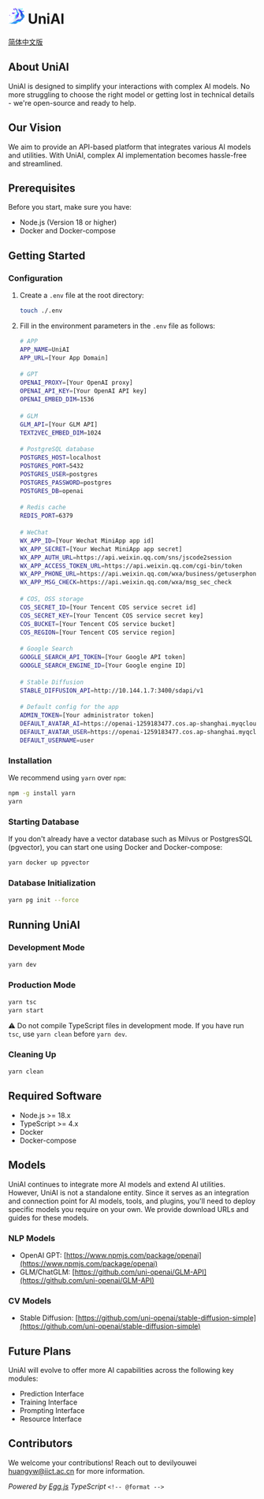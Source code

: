 # <img src="./logo.png" width=33 height=33 /> UniAI

[简体中文版](./README_CN.md)

## About UniAI

UniAI is designed to simplify your interactions with complex AI models. No more struggling to choose the right model or getting lost in technical details - we're open-source and ready to help.

## Our Vision

We aim to provide an API-based platform that integrates various AI models and utilities. With UniAI, complex AI implementation becomes hassle-free and streamlined.

## Prerequisites

Before you start, make sure you have:

- Node.js (Version 18 or higher)
- Docker and Docker-compose

## Getting Started

### Configuration

1. Create a `.env` file at the root directory:

   ```bash
   touch ./.env
   ```
2. Fill in the environment parameters in the `.env` file as follows:

   ```bash
   # APP
   APP_NAME=UniAI
   APP_URL=[Your App Domain]

   # GPT
   OPENAI_PROXY=[Your OpenAI proxy]
   OPENAI_API_KEY=[Your OpenAI API key]
   OPENAI_EMBED_DIM=1536

   # GLM
   GLM_API=[Your GLM API]
   TEXT2VEC_EMBED_DIM=1024

   # PostgreSQL database
   POSTGRES_HOST=localhost
   POSTGRES_PORT=5432
   POSTGRES_USER=postgres
   POSTGRES_PASSWORD=postgres
   POSTGRES_DB=openai

   # Redis cache
   REDIS_PORT=6379

   # WeChat
   WX_APP_ID=[Your Wechat MiniApp app id]
   WX_APP_SECRET=[Your Wechat MiniApp app secret]
   WX_APP_AUTH_URL=https://api.weixin.qq.com/sns/jscode2session
   WX_APP_ACCESS_TOKEN_URL=https://api.weixin.qq.com/cgi-bin/token
   WX_APP_PHONE_URL=https://api.weixin.qq.com/wxa/business/getuserphonenumber
   WX_APP_MSG_CHECK=https://api.weixin.qq.com/wxa/msg_sec_check

   # COS, OSS storage
   COS_SECRET_ID=[Your Tencent COS service secret id]
   COS_SECRET_KEY=[Your Tencent COS service secret key]
   COS_BUCKET=[Your Tencent COS service bucket]
   COS_REGION=[Your Tencent COS service region]

   # Google Search
   GOOGLE_SEARCH_API_TOKEN=[Your Google API token]
   GOOGLE_SEARCH_ENGINE_ID=[Your Google engine ID]

   # Stable Diffusion
   STABLE_DIFFUSION_API=http://10.144.1.7:3400/sdapi/v1

   # Default config for the app
   ADMIN_TOKEN=[Your administrator token]
   DEFAULT_AVATAR_AI=https://openai-1259183477.cos.ap-shanghai.myqcloud.com/avatar-ai.png
   DEFAULT_AVATAR_USER=https://openai-1259183477.cos.ap-shanghai.myqcloud.com/avatar-user.png
   DEFAULT_USERNAME=user
   ```

### Installation

We recommend using `yarn` over `npm`:

```bash
npm -g install yarn
yarn
```

### Starting Database

If you don't already have a vector database such as Milvus or PostgresSQL (pgvector), you can start one using Docker and Docker-compose:

```bash
yarn docker up pgvector
```

### Database Initialization

```bash
yarn pg init --force
```

## Running UniAI

### Development Mode

```bash
yarn dev
```

### Production Mode

```bash
yarn tsc
yarn start
```

⚠️ Do not compile TypeScript files in development mode. If you have run `tsc`, use `yarn clean` before `yarn dev`.

### Cleaning Up

```bash
yarn clean
```

## Required Software

- Node.js >= 18.x
- TypeScript >= 4.x
- Docker
- Docker-compose

## Models

UniAI continues to integrate more AI models and extend AI utilities. However, UniAI is not a standalone entity. Since it serves as an integration and connection point for AI models, tools, and plugins, you'll need to deploy specific models you require on your own. We provide download URLs and guides for these models.

### NLP Models

- OpenAI GPT: [https://www.npmjs.com/package/openai](https://www.npmjs.com/package/openai)
- GLM/ChatGLM: [https://github.com/uni-openai/GLM-API](https://github.com/uni-openai/GLM-API)

### CV Models

- Stable Diffusion: [https://github.com/uni-openai/stable-diffusion-simple](https://github.com/uni-openai/stable-diffusion-simple)

## Future Plans

UniAI will evolve to offer more AI capabilities across the following key modules:

- Prediction Interface
- Training Interface
- Prompting Interface
- Resource Interface

## Contributors

We welcome your contributions! Reach out to devilyouwei <huangyw@iict.ac.cn> for more information.

_Powered by [Egg.js](https://www.eggjs.org/) TypeScript_ `<!-- @format -->`
